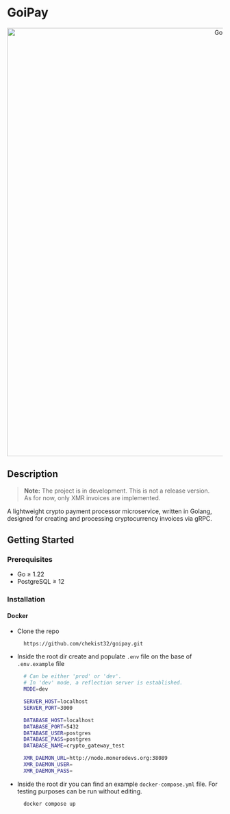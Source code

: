 # GoiPay

<p align="center">
  <img src="docs/media/goipay_logo_black_with_bg.png" alt="GoiPay" width="1000px" />
</p>

## Description
> **Note:**
> The project is in development. This is not a release version.  
> As for now, only XMR invoices are implemented.

A lightweight crypto payment processor microservice, written in Golang, designed for creating and processing cryptocurrency invoices via gRPC.

## Getting Started
### Prerequisites
- Go ≥ 1.22
- PostgreSQL ≥ 12

### Installation
#### Docker
- Clone the repo
  ```sh
    https://github.com/chekist32/goipay.git
  ```
- Inside the root dir create and populate ```.env``` file on the base of ```.env.example``` file
  ```sh
    # Can be either 'prod' or 'dev'.
    # In 'dev' mode, a reflection server is established.
    MODE=dev

    SERVER_HOST=localhost
    SERVER_PORT=3000

    DATABASE_HOST=localhost
    DATABASE_PORT=5432
    DATABASE_USER=postgres
    DATABASE_PASS=postgres
    DATABASE_NAME=crypto_gateway_test

    XMR_DAEMON_URL=http://node.monerodevs.org:38089
    XMR_DAEMON_USER=
    XMR_DAEMON_PASS=
  ```
- Inside the root dir you can find an example ```docker-compose.yml``` file. For testing purposes can be run without editing.
  ```sh
    docker compose up
  ```
